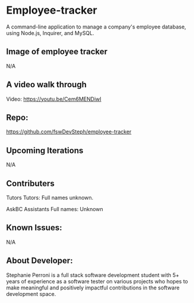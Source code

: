 # Employee-tracker
 A command-line application to manage a company's employee database, using Node.js, Inquirer, and MySQL.

## Image of employee tracker

N/A

## A video walk through

Video: https://youtu.be/Cem6MENDiwI 

## Repo:
https://github.com/fswDevSteph/employee-tracker

## Upcoming Iterations

N/A

## Contributers

Tutors
Tutors: Full names unknown.

AskBC Assistants
Full names: Unknown

## Known Issues:

N/A

## About Developer:

Stephanie Perroni is a full stack software development student with 5+ years of experience as a software tester on various projects who hopes to make meaningful and positively impactful contributions in the software development space.
